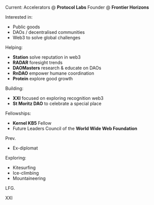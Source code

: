 Current:
Accelerators @ **Protocol Labs**
Founder @ **Frontier Horizons**

Interested in:
- Public goods 
- DAOs / decentralised communities
- Web3 to solve global challenges 

Helping:
- **Station** solve reputation in web3
- **RADAR** foresight trends 
- **DAOMasters** research & educate on DAOs
- **RnDAO** empower humane coordination 
- **Protein** explore good growth 

Building: 
- **XXI** focused on exploring recognition web3
- **St Moritz DAO** to celebrate a special place

Fellowships:
- **Kernel KB5** Fellow
- Future Leaders Council of the **World Wide Web Foundation**

Prev.
- Ex-diplomat

Exploring:
- Kitesurfing 
- Ice-climbing
- Mountaineering 

LFG. 

XXI
